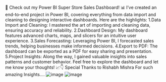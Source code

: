 🚀 Check out my Power BI Super Store Sales Dashboard! 📊
I’ve created an end-to-end project in Power BI, covering everything from data import and cleaning to designing interactive dashboards. Here are the highlights:
1.Data Import and Cleaning: I mastered the art of importing and cleaning data, ensuring accuracy and reliability.
2.Dashboard Design: My dashboard features advanced charts, maps, and slicers for an intuitive user experience.
3.Sales Forecasting: Leveraging Power BI, I forecasted sales trends, helping businesses make informed decisions.
4.Export to PDF: The dashboard can be exported as a PDF for easy sharing and presentation.
5.Project Insights: Along the way, I gained valuable insights into sales patterns and customer behavior.
Feel free to explore the dashboard and let me know your thoughts! 📈👇
Special Thanks to Rishabh Mishra For such amazing Insights....
![image](https://github.com/arghya140901/Powerbi_Project/assets/123351179/a5f9180f-f034-48b0-9ccd-23a5e2606eb4)
![image](https://github.com/arghya140901/Powerbi_Project/assets/123351179/a96895d8-68dc-4633-9824-e5690f381dcb)


